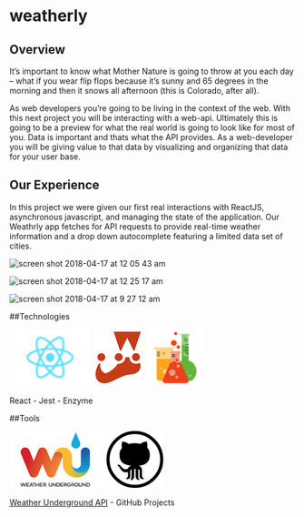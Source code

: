 # weatherly

## Overview

It’s important to know what Mother Nature is going to throw at you each day – what if you wear flip flops because it’s sunny and 65 degrees in the morning and then it snows all afternoon (this is Colorado, after all).

As web developers you’re going to be living in the context of the web. With this next project you will be interacting with a web-api. Ultimately this is going to be a preview for what the real world is going to look like for most of you. Data is important and thats what the API provides. As a web-developer you will be giving value to that data by visualizing and organizing that data for your user base.


## Our Experience

In this project we were given our first real interactions with ReactJS, asynchronous javascript, and managing the state of the application. Our Weathrly app fetches for API requests to provide real-time weather information and a drop down autocomplete featuring a limited data set of cities.

![screen shot 2018-04-17 at 12 05 43 am](https://user-images.githubusercontent.com/33009555/38852065-8e119bc8-41d5-11e8-9ee1-944f61613c93.png)

![screen shot 2018-04-17 at 12 25 17 am](https://user-images.githubusercontent.com/33009555/38852153-e8dea5aa-41d5-11e8-9eea-62674ab7c146.png)

<img width="460" alt="screen shot 2018-04-17 at 9 27 12 am" src="https://user-images.githubusercontent.com/479463/38879892-a415e540-4221-11e8-815a-1954fc585d4e.png">

##Technologies  
  
![react](./assets/react-icon.png)
![jest](./assets/jest-icon.png)
![enzyme](./assets/enzyme-icon.png)  
  
React - Jest - Enzyme

##Tools  
  
![wunderground](./assets/wunderground-icon.jpg)
![github projects](./assets/github-icon.png)  
  
[Weather Underground API](https://www.wunderground.com/weather/api/) - GitHub Projects
